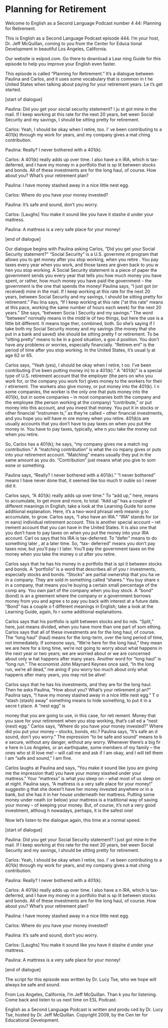 # Planning for Retirement

Welcome to English as a Second Language Podcast number 4 44: Planning for Retirement. 

This is English as a Second Language Podcast episode 444.  I’m your host, Dr. Jeff McQuillan, coming to you from the Center for Educa tional Development in beautiful Los Angeles, California. 

Our website is eslpod.com.  Go there to download a Lear ning Guide for this episode to help you improve your English even faster. 

This episode is called “Planning for Retirement.”  It’s a dialogue between Paulina and Carlos, and it uses some vocabulary that is common in t he United States when talking about paying for your retirement years.  Le t’s get started. 

[start of dialogue] 

Paulina:  Did you get your social security statement?  I ju st got mine in the mail. If I keep working at this rate for the next 20 years, bet ween Social Security and my savings, I should be sitting pretty for retirement. 

Carlos:  Yeah, I should be okay when I retire, too.  I’ ve been contributing to a 401(k) through my work for years, and my company gives a mat ching contribution.   

Paulina:  Really?  I never bothered with a 401(k). 

Carlos:  A 401(k) really adds up over time.  I also have a n IRA, which is tax- deferred, and I have my money in a portfolio that is sp lit between stocks and bonds.  All of these investments are for the long haul, of course.  How about you?  What’s your retirement plan? 

Paulina:  I have money stashed away in a nice little nest  egg.   

Carlos:  Where do you have your money invested? 

Paulina:  It’s safe and sound, don’t you worry. 

Carlos:  [Laughs] You make it sound like you have it stashe d under your mattress. 

 Paulina:  A mattress is a very safe place for your money! 

[end of dialogue] 

Our dialogue begins with Paulina asking Carlos, “Did you  get your Social Security statement?”  “Social Security” is a U.S. governme nt program that allows you to get money after you stop working, when you retire .  You pay taxes every year when you work, and those taxes are given back to you w hen you stop working.  A Social Security statement is a piece of paper  the government sends you every year that tells you how much money you have spent, or rather, how much money you have paid the government – the government is the one that spends the money!  Paulina says, “I just got (or received) mine in the mail.  If I keep working at this rate for the next 20 years, between  Social Security and my savings, I should be sitting pretty for retirement.”  Pau lina says, “If I keep working at this rate (“at this rate” means at this pace, working the same number of hours each week) for the next 20 years.”  She says, “between Socia l Security and my savings.”  The word “between” normally means in the midd le of two things, but here the use is a little bit different.  It means toge ther, combined, both.  So she’s saying if I take both my Social Security money and my savings (the money that she put in a bank and saved) she should be sitting pretty f or retirement.  To be “sitting pretty” means to be in a good situation, a goo d position.  You don’t have any problems or worries, especially financially.  “Retirem ent” is the period of time after you stop working.  In the United States, it’s usual ly at age 62 or 65. 

Carlos says, “Yeah (yes), I should be okay when I retire, t oo.  I’ve been contributing (I’ve been putting money in) to a 401(k).”   A “401(k)” is a special type of U.S. retirement account that the employer (the pers on who you work for, or the company you work for) gives money to the workers for their r etirement.  The workers also give money, or put money into the 401(k).  I n some companies, the worker is the only one that puts money into the 401(k), but in some companies – in most companies both the company and the employee (the person working at the company) “contribute,” or put money into this account,  and you invest that money.  You put it in stocks or other financial “instrumen ts,” as they’re called – other financial investments, and you hope you will have m ore money when you retire.  401(k)s are usually accounts that you don’t have to pay taxes on when you put the money in.  You have to pay taxes, typically, whe n you take the money out when you retire. 

So, Carlos has a 401(k); he says, “my company gives me a match ing contribution.”  A “matching contribution” is what the co mpany gives or puts into your retirement account.  “Matching” means usually they put  in the same amount as you do.  “Contribution” just means what you give to som eone or something.  

 Paulina says, “Really?  I never bothered with a 401(k).”   “I never bothered” means I have never done that, it seemed like too much tr ouble so I never did it. 

Carlos says, “A 401(k) really adds up over time.”  To “add up,” here, means to accumulate, to get more and more, to total.  “Add up”  has a couple of different meanings in English; take a look at the Learning Guide for some additional explanation.  Here, it’s a two-word phrasal verb meanin g to accumulate, to grow. Carlos says, “I also have an IRA.”  “IRA” stands for (or m eans) individual retirement account.  This is another special account – ret irement account that you can have in the United States.  It is also one that you don’t have to pay taxes on when you put the money into your IRA account.  Carl os says that his IRA is tax-deferred.  To “defer” means to do something later , at a later time.  So, “tax- deferred” means you don’t pay taxes now, but you’ll pay i t later.  You’ll pay the government taxes on the money when you take the money o ut after you retire.   

Carlos says that he has his money in a portfolio that is spl it between stocks and bonds.  A “portfolio” is a word that describes all of you r investments, especially stocks and bonds.  “Stocks” are partial ownership that you ha ve in a company. They are sold in something called “shares.”  You buy share s in a company, that means you’re buying a certain small percentage of the comp any.  You own part of the company when you buy stock.  A “bond” (bond) is an a greement where the company or a government borrows money from you and agree s to pay you back with interest at a future date.  “Bond” has a couple o f different meanings in English; take a look at the Learning Guide, again, fo r some additional explanations. 

Carlos says that his portfolio is split between stocks and bo nds.  “Split,” here, just means divided, when you have more than one part of som ething.  Carlos says that all of these investments are for the long haul, of  course.  The “long haul” (haul) means for the long-term, over the long period of time, not immediately.  If someone says, “We’re here for the long haul,” they mean  we are here for a long time, we’re not going to worry about what happens in the next year or two years; we are worried about or we are concerned about only w hat happens after many years.  Another word for “long haul” is “long run.”  The economist John Maynard Keynes once said, “In the long run, we’re all dead,” me aning if you worry too much about only what happens after many years, you may not be alive! 

Carlos says that he has his investments, and they are for the  long haul.  Then he asks Paulina, “How about you?  What’s your retirement pl an?”  Paulina says, “I have my money stashed away in a nice little nest egg.”  T o “stash (stash) away” something means to hide something, to put it in a secre t place.  A “nest egg” is  

 money that you are going to use, in this case, for reti rement.  Money that you save for your retirement when you stop working, that’s call ed a “nest (nest) egg.” Carlos says, “Where do you have your money invested?”  Where  did you put your money – stocks, bonds, etc.?  Paulina says, “It’s safe an d sound, don’t you worry.”  The expression “to be safe and sound” means to b e secure, without any danger, without any worry.  Whenever there’s a big fir e here in Los Angeles, or an earthquake, some members of my family – the ones who st ill love me! – will call me and ask if I am okay, and I will tell them I am “safe and sound,” I am fine. 

Carlos laughs at Paulina and says, “You make it sound like  (you are giving me the impression that) you have your money stashed under your mattress.”  Your “mattress” is what you sleep on – what most of us sleep on at night.  Paulina says, “A mattress is a very safe place for your money!” suggestin g that she doesn’t have her money invested anywhere or in a bank, but  she has it in her house underneath her mattress.  Putting some money under neath (or below) your mattress is a traditional way of saving your money – of  keeping your money. But, of course, it’s not a very good investment, althoug h nowadays, perhaps, it is the safest one! 

Now let’s listen to the dialogue again, this time at a  normal speed. 

[start of dialogue] 

Paulina:  Did you get your Social Security statement?  I just got mine in the mail. If I keep working at this rate for the next 20 years, bet ween Social Security and my savings, I should be sitting pretty for retirement. 

Carlos:  Yeah, I should be okay when I retire, too.  I’ ve been contributing to a 401(k) through my work for years, and my company gives a mat ching contribution.   

Paulina:  Really?  I never bothered with a 401(k). 

Carlos:  A 401(k) really adds up over time.  I also have a n IRA, which is tax- deferred, and I have my money in a portfolio that is sp lit between stocks and bonds.  All of these investments are for the long haul, of course.  How about you?  What’s your retirement plan? 

Paulina:  I have money stashed away in a nice little nest  egg.   

Carlos:  Where do you have your money invested? 

 Paulina:  It’s safe and sound, don’t you worry. 

Carlos:  [Laughs] You make it sound like you have it stashe d under your mattress. 

Paulina:  A mattress is a very safe place for your money! 

[end of dialogue] 

The script for this episode was written by Dr. Lucy Tse, who  we hope will always be safe and sound.   

From Los Angeles, California, I’m Jeff McQuillan.  Than k you for listening.  Come back and listen to us next time on ESL Podcast. 

English as a Second Language Podcast is written and produ ced by Dr. Lucy Tse, hosted by Dr. Jeff McQuillan.  Copyright 2009, by the Cen ter for Educational Development.

